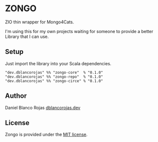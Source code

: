 # ZONGO
ZIO thin wrapper for Mongo4Cats.

I'm using this for my own projects waiting for someone to provide a better Library
that I can use.

## Setup

Just import the library into your Scala dependencies.

```
"dev.dblancorojas" %% "zongo-core"  % "0.1.0"
"dev.dblancorojas" %% "zongo-repo"  % "0.1.0"
"dev.dblancorojas" %% "zongo-circe" % "0.1.0"
```

## Author

Daniel Blanco Rojas [dblancorojas.dev](https://dblancorojas.dev)

## License

Zongo is provided under the [MIT license](https://github.com/DanielBlanco/zongo/blob/master/LICENSE).

